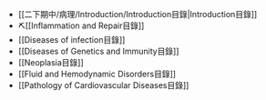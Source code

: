 - [[二下期中/病理/Introduction/Introduction目錄|Introduction目錄]]
- ⛏️[[Inflammation and Repair目錄]]
- [[Diseases of infection目錄]]
- [[Diseases of Genetics and Immunity目錄]]
- [[Neoplasia目錄]]
- [[Fluid and Hemodynamic Disorders目錄]]
- [[Pathology of Cardiovascular Diseases目錄]]